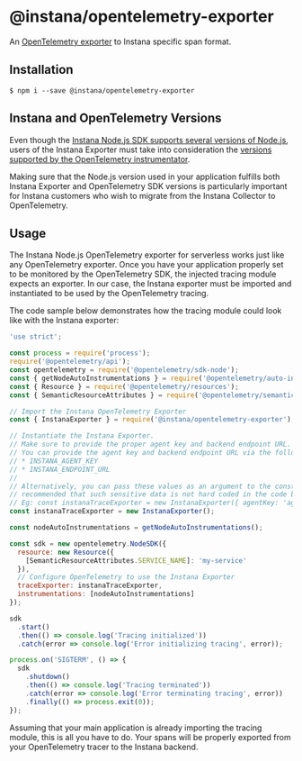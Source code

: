 # @instana/opentelemetry-exporter

An [OpenTelemetry exporter](https://opentelemetry.io/docs/js/exporters/) to Instana specific span format.

## Installation

    $ npm i --save @instana/opentelemetry-exporter

## Instana and OpenTelemetry Versions

Even though the [Instana Node.js SDK supports several versions of Node.js](https://www.ibm.com/docs/en/instana-observability/current?topic=nodejs-support-information#supported-nodejs-versions),
users of the Instana Exporter must take into consideration the
[versions supported by the OpenTelemetry instrumentator](https://github.com/open-telemetry/opentelemetry-js#supported-runtimes).

Making sure that the Node.js version used in your application fulfills both Instana Exporter and OpenTelemetry SDK versions
is particularly important for Instana customers who wish to migrate from the Instana Collector to OpenTelemetry.

## Usage

The Instana Node.js OpenTelemetry exporter for serverless works just like any OpenTelemetry exporter.
Once you have your application properly set to be monitored by the OpenTelemetry SDK, the injected tracing module
expects an exporter. In our case, the Instana exporter must be imported and instantiated to be used by the
OpenTelemetry tracing.

The code sample below demonstrates how the tracing module could look like with the Instana exporter:

```javascript
'use strict';

const process = require('process');
require('@opentelemetry/api');
const opentelemetry = require('@opentelemetry/sdk-node');
const { getNodeAutoInstrumentations } = require('@opentelemetry/auto-instrumentations-node');
const { Resource } = require('@opentelemetry/resources');
const { SemanticResourceAttributes } = require('@opentelemetry/semantic-conventions');

// Import the Instana OpenTelemetry Exporter
const { InstanaExporter } = require('@instana/opentelemetry-exporter');

// Instantiate the Instana Exporter.
// Make sure to provide the proper agent key and backend endpoint URL.
// You can provide the agent key and backend endpoint URL via the following environment variables:
// * INSTANA_AGENT_KEY
// * INSTANA_ENDPOINT_URL
//
// Alternatively, you can pass these values as an argument to the constructor (see bellow), although it is strongly
// recommended that such sensitive data is not hard coded in the code base.
// Eg: const instanaTraceExporter = new InstanaExporter({ agentKey: 'agent_key', endpointUrl: 'endpoint_url' });
const instanaTraceExporter = new InstanaExporter();

const nodeAutoInstrumentations = getNodeAutoInstrumentations();

const sdk = new opentelemetry.NodeSDK({
  resource: new Resource({
    [SemanticResourceAttributes.SERVICE_NAME]: 'my-service'
  }),
  // Configure OpenTelemetry to use the Instana Exporter
  traceExporter: instanaTraceExporter,
  instrumentations: [nodeAutoInstrumentations]
});

sdk
  .start()
  .then(() => console.log('Tracing initialized'))
  .catch(error => console.log('Error initializing tracing', error));

process.on('SIGTERM', () => {
  sdk
    .shutdown()
    .then(() => console.log('Tracing terminated'))
    .catch(error => console.log('Error terminating tracing', error))
    .finally(() => process.exit(0));
});
```
Assuming that your main application is already importing the tracing module, this is all you have to do.
Your spans will be properly exported from your OpenTelemetry tracer to the Instana backend.
